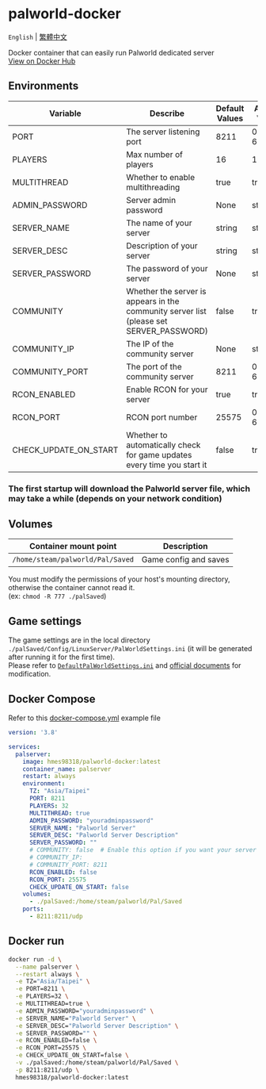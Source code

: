# palworld-docker
`English` | [繁體中文](./README_zh-TW.md)

Docker container that can easily run Palworld dedicated server  
[View on Docker Hub](https://hub.docker.com/r/hmes98318/palworld-docker)  


## Environments
| Variable              | Describe                          | Default Values | Allowed Values       |
|-----------------------|-----------------------------------|----------------|----------------------|
| PORT                  | The server listening port         | 8211           | 0-65535              |
| PLAYERS               | Max number of players             | 16             | 1-32                 |
| MULTITHREAD           | Whether to enable multithreading  | true           | true/false           |
| ADMIN_PASSWORD        | Server admin password             | None           | string               |
| SERVER_NAME           | The name of your server           | string         | string               |
| SERVER_DESC           | Description of your server        | string         | string               |
| SERVER_PASSWORD       | The password of your server       | None           | string               |
| COMMUNITY             | Whether the server is appears in the community server list (please set SERVER_PASSWORD)             | false           | true/false               |
| COMMUNITY_IP          | The IP of the community server    | None           | string               |
| COMMUNITY_PORT        | The port of the community server  | 8211           | 0-65535              |
| RCON_ENABLED          | Enable RCON for your server       | true           | true/false           |
| RCON_PORT             | RCON port number                  | 25575          | 0-65535              |
| CHECK_UPDATE_ON_START | Whether to automatically check for game updates every time you start it   | false           | true/false   |

### The first startup will download the Palworld server file, which may take a while (depends on your network condition)  


## Volumes
| Container mount point             | Description           |
|-----------------------------------|-----------------------|
| `/home/steam/palworld/Pal/Saved`  | Game config and saves |

You must modify the permissions of your host's mounting directory, otherwise the container cannot read it.  
(ex: `chmod -R 777 ./palSaved`)  


## Game settings
The game settings are in the local directory `./palSaved/Config/LinuxServer/PalWorldSettings.ini` (it will be generated after running it for the first time).  
Please refer to [`DefaultPalWorldSettings.ini`](./DefaultPalWorldSettings.ini) and [official documents](https://tech.palworldgame.com/optimize-game-balance) for modification.  

## Docker Compose
Refer to this [docker-compose.yml](./docker-compose.yml) example file

```yml
version: '3.8'

services:
  palserver:
    image: hmes98318/palworld-docker:latest
    container_name: palserver
    restart: always
    environment:
      TZ: "Asia/Taipei"
      PORT: 8211
      PLAYERS: 32
      MULTITHREAD: true
      ADMIN_PASSWORD: "youradminpassword"
      SERVER_NAME: "Palworld Server"
      SERVER_DESC: "Palworld Server Description"
      SERVER_PASSWORD: ""
      # COMMUNITY: false  # Enable this option if you want your server to appear in the community servers list, please set SERVER_PASSWORD
      # COMMUNITY_IP: 
      # COMMUNITY_PORT: 8211
      RCON_ENABLED: false
      RCON_PORT: 25575
      CHECK_UPDATE_ON_START: false
    volumes:
      - ./palSaved:/home/steam/palworld/Pal/Saved
    ports:
      - 8211:8211/udp
```


## Docker run

```bash
docker run -d \
  --name palserver \
  --restart always \
  -e TZ="Asia/Taipei" \
  -e PORT=8211 \
  -e PLAYERS=32 \
  -e MULTITHREAD=true \
  -e ADMIN_PASSWORD="youradminpassword" \
  -e SERVER_NAME="Palworld Server" \
  -e SERVER_DESC="Palworld Server Description" \
  -e SERVER_PASSWORD="" \
  -e RCON_ENABLED=false \
  -e RCON_PORT=25575 \
  -e CHECK_UPDATE_ON_START=false \
  -v ./palSaved:/home/steam/palworld/Pal/Saved \
  -p 8211:8211/udp \
  hmes98318/palworld-docker:latest
```